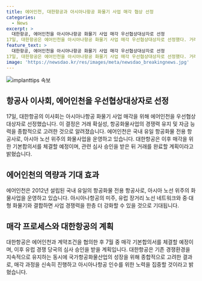 ```yaml
---
title: 에어인천, 대한항공과 아시아나항공 화물기 사업 매각 협상 선정
categories:
  - News
excerpt: >
  대한항공, 에어인천을 아시아나항공 화물기 사업 매각 우선협상대상자로 선정
17일, 대한항공은 에어인천을 아시아나항공 화물기 사업 매각 우선협상대상자로 선정했다. 거래 확실성, 항공화물 경쟁 유지, 자금 능력을 종합적으로 고려해 선정됐으며, EC 심사 승인을 받으면 대한항공의 아시아나 인수작업이 완결될 것으로 전망된다. 에어인천은 국내 유일 항공화물 전용 항공사로, 아시아나항공과의 결합으로 사업 경쟁력을 한층 더 향상시킬 수 있을 것으로 예상된다.
feature_text: >
  대한항공, 에어인천을 아시아나항공 화물기 사업 매각 우선협상대상자로 선정
17일, 대한항공은 에어인천을 아시아나항공 화물기 사업 매각 우선협상대상자로 선정했다. 거래 확실성, 항공화물 경쟁 유지, 자금 능력을 종합적으로 고려해 선정됐으며, EC 심사 승인을 받으면 대한항공의 아시아나 인수작업이 완결될 것으로 전망된다. 에어인천은 국내 유일 항공화물 전용 항공사로, 아시아나항공과의 결합으로 사업 경쟁력을 한층 더 향상시킬 수 있을 것으로 예상된다.
image: 'https://newsdao.kr/res/images/meta/newsdao_breakingnews.jpg'
---
```


<p><img src="https://newsdao.kr/res/images/meta/newsdao_breakingnews.jpg" alt="implanttips 속보" /></p>

<h2 data-ke-size="size26">항공사 이사회, 에어인천을 우선협상대상자로 선정</h2>

<p data-ke-size="size16">17일, 대한항공의 이사회는 아시아나항공 화물기 사업 매각을 위해 에어인천을 우선협상대상자로 선정했습니다. 이 결정은 거래 확실성, 항공화물사업의 경쟁력 유지 및 자금 능력을 종합적으로 고려한 것으로 알려졌습니다. 에어인천은 국내 유일 항공화물 전용 항공사로, 아시아 노선 위주의 화물사업을 운영하고 있습니다. 대한항공은 이후 매각을 위한 기본합의서를 체결할 예정이며, 관련 심사 승인을 받은 뒤 거래를 완료할 계획이라고 밝혔습니다.</p>

<h2 data-ke-size="size26">에어인천의 역량과 기대 효과</h2>

<p data-ke-size="size16">에어인천은 2012년 설립된 국내 유일의 항공화물 전용 항공사로, 아시아 노선 위주의 화물사업을 운영하고 있습니다. 아시아나항공의 미주, 유럽 장거리 노선 네트워크와 중·대형 화물기와 결합하면 사업 경쟁력을 한층 더 강화할 수 있을 것으로 기대됩니다.</p>

<h2 data-ke-size="size26">매각 프로세스와 대한항공의 계획</h2>

<p data-ke-size="size16">대한항공은 에어인천과 계약조건을 협의한 후 7월 중 매각 기본합의서를 체결할 예정이며, 이후 유럽 경쟁 당국의 심사 승인을 받을 계획입니다. 대한항공은 기존 경쟁환경을 지속적으로 유지하는 동시에 국가항공화물산업의 성장을 위해 종합적으로 고려한 결과로, 매각 과정을 신속히 진행하고 아시아나항공 인수를 위한 노력을 집중할 것이라고 밝혔습니다.</p>

